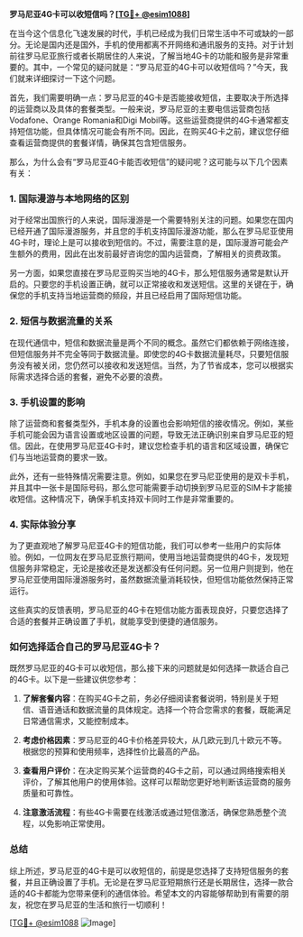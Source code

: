**罗马尼亚4G卡可以收短信吗？[[TG💪+ @esim1088](https://t.me/s/esim1088)]**

在当今这个信息化飞速发展的时代，手机已经成为我们日常生活中不可或缺的一部分。无论是国内还是国外，手机的使用都离不开网络和通讯服务的支持。对于计划前往罗马尼亚旅行或者长期居住的人来说，了解当地4G卡的功能和服务是非常重要的。其中，一个常见的疑问就是：“罗马尼亚的4G卡可以收短信吗？”今天，我们就来详细探讨一下这个问题。

首先，我们需要明确一点：罗马尼亚的4G卡是否能接收短信，主要取决于所选择的运营商以及具体的套餐类型。一般来说，罗马尼亚的主要电信运营商包括Vodafone、Orange Romania和Digi Mobil等。这些运营商提供的4G卡通常都支持短信功能，但具体情况可能会有所不同。因此，在购买4G卡之前，建议您仔细查看运营商提供的套餐详情，确保其包含短信服务。

那么，为什么会有“罗马尼亚4G卡能否收短信”的疑问呢？这可能与以下几个因素有关：

### **1. 国际漫游与本地网络的区别**
对于经常出国旅行的人来说，国际漫游是一个需要特别关注的问题。如果您在国内已经开通了国际漫游服务，并且您的手机支持国际漫游功能，那么在罗马尼亚使用4G卡时，理论上是可以接收到短信的。不过，需要注意的是，国际漫游可能会产生额外的费用，因此在出发前最好咨询您的国内运营商，了解相关的资费政策。

另一方面，如果您直接在罗马尼亚购买当地的4G卡，那么短信服务通常是默认开启的。只要您的手机设置正确，就可以正常接收和发送短信。这里的关键在于，确保您的手机支持当地运营商的频段，并且已经启用了国际短信功能。

### **2. 短信与数据流量的关系**
在现代通信中，短信和数据流量是两个不同的概念。虽然它们都依赖于网络连接，但短信服务并不完全等同于数据流量。即使您的4G卡数据流量耗尽，只要短信服务没有被关闭，您仍然可以接收和发送短信。当然，为了节省成本，您可以根据实际需求选择合适的套餐，避免不必要的浪费。

### **3. 手机设置的影响**
除了运营商和套餐类型外，手机本身的设置也会影响短信的接收情况。例如，某些手机可能会因为语言设置或地区设置的问题，导致无法正确识别来自罗马尼亚的短信。因此，在使用罗马尼亚4G卡时，建议您检查手机的语言和区域设置，确保它们与当地运营商的要求一致。

此外，还有一些特殊情况需要注意。例如，如果您在罗马尼亚使用的是双卡手机，并且其中一张卡是国际号码，那么您可能需要手动切换到罗马尼亚的SIM卡才能接收短信。这种情况下，确保手机支持双卡同时工作是非常重要的。

### **4. 实际体验分享**
为了更直观地了解罗马尼亚4G卡的短信功能，我们可以参考一些用户的实际体验。例如，一位网友在罗马尼亚旅行期间，使用当地运营商提供的4G卡，发现短信服务非常稳定，无论是接收还是发送都没有任何问题。另一位用户则提到，他在罗马尼亚使用国际漫游服务时，虽然数据流量消耗较快，但短信功能依然保持正常运行。

这些真实的反馈表明，罗马尼亚的4G卡在短信功能方面表现良好，只要您选择了合适的套餐并正确设置了手机，就能享受到便捷的通信服务。

### **如何选择适合自己的罗马尼亚4G卡？**
既然罗马尼亚的4G卡可以收短信，那么接下来的问题就是如何选择一款适合自己的4G卡。以下是一些建议供您参考：

1. **了解套餐内容**：在购买4G卡之前，务必仔细阅读套餐说明，特别是关于短信、语音通话和数据流量的具体规定。选择一个符合您需求的套餐，既能满足日常通信需求，又能控制成本。

2. **考虑价格因素**：罗马尼亚的4G卡价格差异较大，从几欧元到几十欧元不等。根据您的预算和使用频率，选择性价比最高的产品。

3. **查看用户评价**：在决定购买某个运营商的4G卡之前，可以通过网络搜索相关评价，了解其他用户的使用体验。这样可以帮助您更好地判断该运营商的服务质量和可靠性。

4. **注意激活流程**：有些4G卡需要在线激活或通过短信激活，确保您熟悉整个流程，以免影响正常使用。

### **总结**
综上所述，罗马尼亚的4G卡是可以收短信的，前提是您选择了支持短信服务的套餐，并且正确设置了手机。无论是在罗马尼亚短期旅行还是长期居住，选择一款合适的4G卡都能为您带来便利的通信体验。希望本文的内容能够帮助到有需要的朋友，祝您在罗马尼亚的生活和旅行一切顺利！

[[TG💪+ @esim1088](https://t.me/s/esim1088) ![Image](https://i.postimg.cc/4NQfJmqS/Snipaste-2025-05-13-00-14-12.png)]